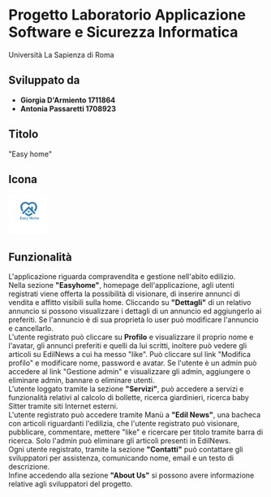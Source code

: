 # Progetto Laboratorio Applicazione Software e Sicurezza Informatica
Università La Sapienza di Roma

## Sviluppato da 
- **Giorgia D'Armiento 1711864**
- **Antonia Passaretti  1708923**

## Titolo 
"Easy home"

## Icona
<img src="https://github.com/giorgiadarmi/easyhome/blob/master/icon.png" width="78">

## Funzionalità
L'applicazione riguarda compravendita e gestione nell'abito edilizio.
<br/>
Nella sezione <b>"Easyhome"</b>, homepage dell'applicazione, agli utenti registrati viene offerta la possibilità di visionare,  di inserire annunci di vendita e affitto visibili sulla home. Cliccando su <b>"Dettagli"</b> di un relativo annuncio si possono visualizzare i dettagli di un annuncio ed aggiungerlo ai preferiti. Se l'annuncio è di sua proprietà lo user può modificare l'annuncio e cancellarlo.
<br/>
L'utente registrato può cliccare su <b>Profilo</b> e visualizzare il proprio nome e l'avatar, gli annunci preferiti e quelli da lui scritti, inoltere può vedere gli articoli su EdilNews a cui ha messo "like". Può cliccare sul link "Modifica profilo" e modificare nome, password e avatar. 
Se l'utente è un admin può accedere al link "Gestione admin" e visualizzare gli admin, aggiungere o eliminare admin, bannare o eliminare utenti.
<br/>
L'utente loggato tramite la sezione <b>"Servizi"</b>, può accedere a servizi e funzionalità relativi al calcolo di bollette, ricerca giardinieri, ricerca baby Sitter tramite siti Internet esterni.
<br/>
L'utente registrato può accedere tramite Manù a <b>"Edil News"</b>, una bacheca con articoli riguardanti l'edilizia, che l'utente registrato può visionare, pubblicare, commentare, mettere "like" e ricercare per titolo tramite barra di ricerca.
Solo l'admin può eliminare gli articoli presenti in EdilNews.
<br/>
Ogni utente registrato, tramite la sezione <b>"Contatti"</b> può contattare gli sviluppatori per assistenza, comunicando nome, email e un testo di descrizione.
<br/>
Infine accedendo alla sezione <b>"About Us"</b> si possono avere informazione relative agli sviluppatori del progetto.
